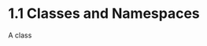 # 1.1 Classes and Namespaces

<code-block src="definitions.txt" include-lines="2,4,25,26,11-12,27" />

A class
